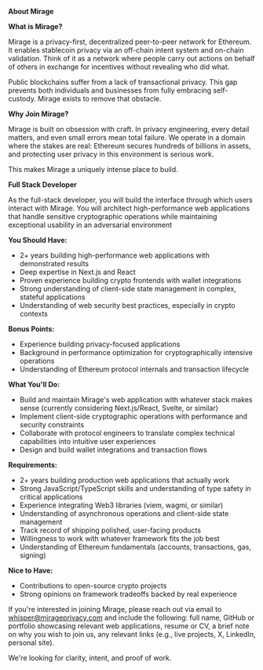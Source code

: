**About Mirage**

**What is Mirage?**

Mirage is a privacy-first, decentralized peer-to-peer network for Ethereum. It enables stablecoin privacy via an off-chain intent system and on-chain validation. Think of it as a network where people carry out actions on behalf of others in exchange for incentives without revealing who did what.

Public blockchains suffer from a lack of transactional privacy. This gap prevents both individuals and businesses from fully embracing self-custody. Mirage exists to remove that obstacle.

**Why Join Mirage?**

Mirage is built on obsession with craft. In privacy engineering, every detail matters, and even small errors mean total failure. We operate in a domain where the stakes are real: Ethereum secures hundreds of billions in assets, and protecting user privacy in this environment is serious work.

This makes Mirage a uniquely intense place to build.

**Full Stack Developer**

As the full-stack developer, you will build the interface through which users interact with Mirage. You will architect high-performance web applications that handle sensitive cryptographic operations while maintaining exceptional usability in an adversarial environment

**You Should Have:**

- 2+ years building high-performance web applications with demonstrated results
- Deep expertise in Next.js and React
- Proven experience building crypto frontends with wallet integrations
- Strong understanding of client-side state management in complex, stateful applications
- Understanding of web security best practices, especially in crypto contexts

**Bonus Points:**

- Experience building privacy-focused applications
- Background in performance optimization for cryptographically intensive operations
- Understanding of Ethereum protocol internals and transaction lifecycle

**What You'll Do:**

- Build and maintain Mirage's web application with whatever stack makes sense (currently considering Next.js/React, Svelte, or similar)
- Implement client-side cryptographic operations with performance and security constraints
- Collaborate with protocol engineers to translate complex technical capabilities into intuitive user experiences
- Design and build wallet integrations and transaction flows

**Requirements:**

- 2+ years building production web applications that actually work
- Strong JavaScript/TypeScript skills and understanding of type safety in critical applications
- Experience integrating Web3 libraries (viem, wagmi, or similar)
- Understanding of asynchronous operations and client-side state management
- Track record of shipping polished, user-facing products
- Willingness to work with whatever framework fits the job best
- Understanding of Ethereum fundamentals (accounts, transactions, gas, signing)

**Nice to Have:**

- Contributions to open-source crypto projects
- Strong opinions on framework tradeoffs backed by real experience

If you're interested in joining Mirage, please reach out via email to [whisper@mirageprivacy.com](mailto:whisper@mirageprivacy.com) and include the following: full name, GitHub or portfolio showcasing relevant web applications, resume or CV, a brief note on why you wish to join us, any relevant links (e.g., live projects, X, LinkedIn, personal site).

We're looking for clarity, intent, and proof of work.
